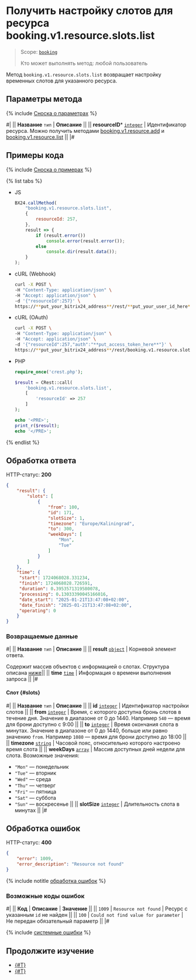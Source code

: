 # Получить настройку слотов для ресурса booking.v1.resource.slots.list

> Scope: [`booking`](../../../scopes/permissions.md)
>
> Кто может выполнять метод: любой пользователь

Метод `booking.v1.resource.slots.list` возвращает настройку временных слотов для указанного ресурса.

## Параметры метода

{% include [Сноска о параметрах](../../../../_includes/required.md) %}

#|
|| **Название**
`тип` | **Описание** ||
|| **resourceID***
[`integer`](../../../data-types.md) | Идентификатор ресурса.
Можно получить методами [booking.v1.resource.add](../booking-v1-resource-add.md) и [booking.v1.resource.list](../booking-v1-resource-list.md) ||
|#

## Примеры кода

{% include [Сноска о примерах](../../../../_includes/examples.md) %}

{% list tabs %}

- JS

    ```js
    BX24.callMethod(
        "booking.v1.resource.slots.list",
        {
            resourceId: 257,
        },
        result => {
            if (result.error())
                console.error(result.error());
            else
                console.dir(result.data());
        }
    );
    ```

- cURL (Webhook)

    ```bash
    curl -X POST \
    -H "Content-Type: application/json" \
    -H "Accept: application/json" \
    -d '{"resourceId":257}' \
    https://**put_your_bitrix24_address**/rest/**put_your_user_id_here**/**put_your_webbhook_here**/booking.v1.resource.slots.list
    ```

- cURL (OAuth)

    ```bash
    curl -X POST \
    -H "Content-Type: application/json" \
    -H "Accept: application/json" \
    -d '{"resourceId":257,"auth":"**put_access_token_here**"}' \
    https://**put_your_bitrix24_address**/rest/booking.v1.resource.slots.list
    ```

- PHP

    ```php
    require_once('crest.php');

    $result = CRest::call(
        'booking.v1.resource.slots.list',
        [
            'resourceId' => 257
        ]
    );

    echo '<PRE>';
    print_r($result);
    echo '</PRE>';
    ```

{% endlist %}

## Обработка ответа

HTTP-статус: **200**

```json
{
    "result": {
        "slots": [
            {
                "from": 100,
                "id": 171,
                "slotSize": 1,
                "timezone": "Europe/Kaliningrad",
                "to": 300,
                "weekDays": [
                    "Mon",
                    "Tue"
                ]
            }
        ]
    },
    "time": {
     "start": 1724068028.331234,
     "finish": 1724068028.726591,
     "duration": 0.3953571319580078,
     "processing": 0.13033390045166016,
     "date_start": "2025-01-21T13:47:08+02:00",
     "date_finish": "2025-01-21T13:47:08+02:00",
     "operating": 0
    }
}
```

### Возвращаемые данные

#|
|| **Название**
`тип` | **Описание** ||
|| **result**
[`object`](../../../data-types.md) | Корневой элемент ответа. 

Cодержит массив объектов с информацией о слотах. Структура описана [ниже](#slots)||
|| **time**
[`time`](../../../data-types.md#time) | Информация о времени выполнения запроса ||
|#

#### Слот {#slots}

#|
|| **Название**
`тип` | **Описание** ||
|| **id**
[`integer`](../../../data-types.md) | Идентификатор настройки слотов ||
|| **from**
[`integer`](../../../data-types.md) | Время, с которого доступна бронь слотов в течение дня. Значение в диапазоне от 0 до 1440. Например `540` — время для брони доступно с 9:00 ||
|| **to**
[`integer`](../../../data-types.md) | Время окончания слота в минутах. Значение в диапазоне от 0 до 1440, больше или равно значению `from`. Например `1080` — время для брони доступно до 18:00 ||
|| **timezone**
[`string`](../../../data-types.md) | Часовой пояс, относительно которого настроено время слота ||
|| **weekDays**
[`array`](../../../data-types.md) | Массив доступных дней недели для слота. Возможные значения: 
- `"Mon"` — понедельник
- `"Tue"` — вторник
- `"Wed"` — среда
- `"Thu"` — четверг
- `"Fri"` — пятница
- `"Sat"` — суббота
- `"Sun"` — воскресенье ||
|| **slotSize**
[`integer`](../../../data-types.md) | Длительность слота в минутах ||
|#

## Обработка ошибок

HTTP-статус: **400**

```json
{
    "error": 1009,
    "error_description": "Resource not found"
}
```

{% include notitle [обработка ошибок](../../../../_includes/error-info.md) %}

### Возможные коды ошибок

#|
|| **Код** | **Описание** | **Значение** ||
|| `1009` | `Resource not found` | Ресурс с указанным `id` не найден ||
|| `100` | `Could not find value for parameter` | Не передан обязательный параметр ||
|#

{% include [системные ошибки](../../../../_includes/system-errors.md) %}

## Продолжите изучение

- [{#T}](./booking-v1-resource-slots-set.md)
- [{#T}](./booking-v1-resource-slots-unset.md)